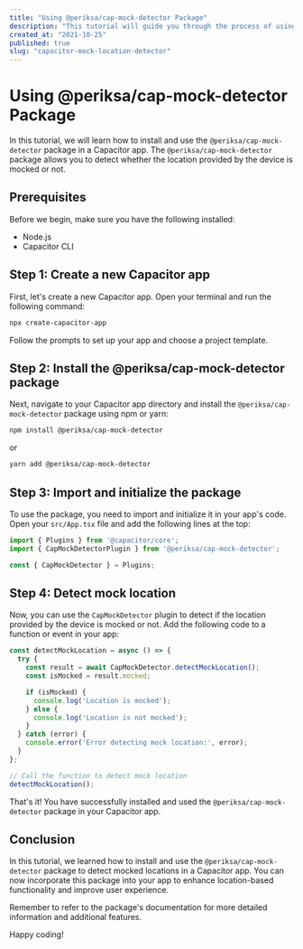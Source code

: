 ```yaml
---
title: "Using @periksa/cap-mock-detector Package"
description: "This tutorial will guide you through the process of using the @periksa/cap-mock-detector package in your Capacitor app."
created_at: "2021-10-25"
published: true
slug: "capacitor-mock-location-detector"
---
```


# Using @periksa/cap-mock-detector Package

In this tutorial, we will learn how to install and use the `@periksa/cap-mock-detector` package in a Capacitor app. The `@periksa/cap-mock-detector` package allows you to detect whether the location provided by the device is mocked or not.

## Prerequisites

Before we begin, make sure you have the following installed:

- Node.js
- Capacitor CLI

## Step 1: Create a new Capacitor app

First, let's create a new Capacitor app. Open your terminal and run the following command:

```bash
npx create-capacitor-app
```

Follow the prompts to set up your app and choose a project template.

## Step 2: Install the @periksa/cap-mock-detector package

Next, navigate to your Capacitor app directory and install the `@periksa/cap-mock-detector` package using npm or yarn:

```bash
npm install @periksa/cap-mock-detector
```

or

```bash
yarn add @periksa/cap-mock-detector
```

## Step 3: Import and initialize the package

To use the package, you need to import and initialize it in your app's code. Open your `src/App.tsx` file and add the following lines at the top:

```typescript
import { Plugins } from '@capacitor/core';
import { CapMockDetectorPlugin } from '@periksa/cap-mock-detector';

const { CapMockDetector } = Plugins;
```

## Step 4: Detect mock location

Now, you can use the `CapMockDetector` plugin to detect if the location provided by the device is mocked or not. Add the following code to a function or event in your app:

```typescript
const detectMockLocation = async () => {
  try {
    const result = await CapMockDetector.detectMockLocation();
    const isMocked = result.mocked;

    if (isMocked) {
      console.log('Location is mocked');
    } else {
      console.log('Location is not mocked');
    }
  } catch (error) {
    console.error('Error detecting mock location:', error);
  }
};

// Call the function to detect mock location
detectMockLocation();
```

That's it! You have successfully installed and used the `@periksa/cap-mock-detector` package in your Capacitor app.

## Conclusion

In this tutorial, we learned how to install and use the `@periksa/cap-mock-detector` package to detect mocked locations in a Capacitor app. You can now incorporate this package into your app to enhance location-based functionality and improve user experience.

Remember to refer to the package's documentation for more detailed information and additional features.

Happy coding!